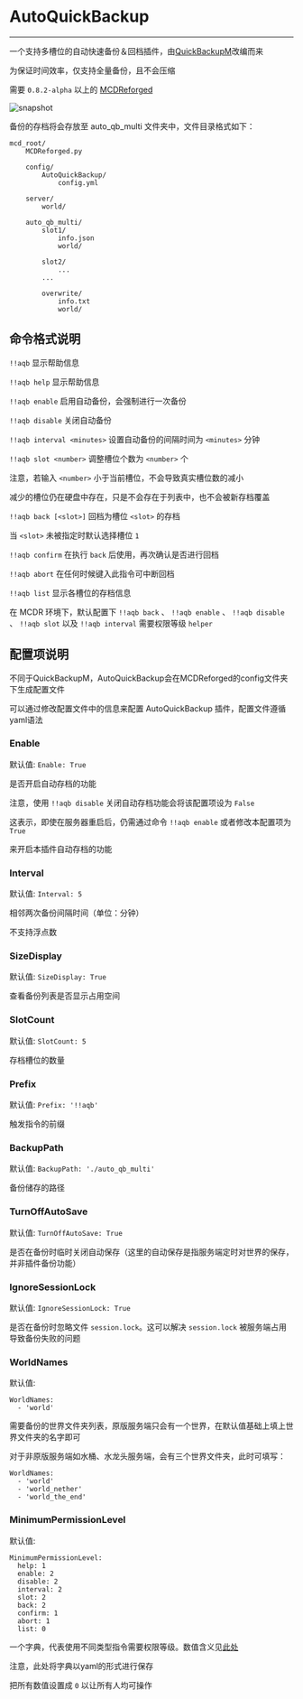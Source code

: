# AutoQuickBackup
---------

一个支持多槽位的自动快速备份＆回档插件，由[QuickBackupM](https://github.com/TISUnion/QuickBackupM)改编而来

为保证时间效率，仅支持全量备份，且不会压缩

需要 `0.8.2-alpha` 以上的 [MCDReforged](https://github.com/Fallen-Breath/MCDReforged)

![snapshot](https://raw.githubusercontent.com/XiaoHuiHui233/AutoQuickBackup/master/snapshot.png)

备份的存档将会存放至 auto_qb_multi 文件夹中，文件目录格式如下：
```
mcd_root/
    MCDReforged.py

    config/
        AutoQuickBackup/
            config.yml
    
    server/
        world/
        
    auto_qb_multi/
        slot1/
            info.json
            world/
            
        slot2/
            ...
        ...
        
        overwrite/
            info.txt
            world/
```

## 命令格式说明

`!!aqb` 显示帮助信息

`!!aqb help` 显示帮助信息

`!!aqb enable` 启用自动备份，会强制进行一次备份

`!!aqb disable` 关闭自动备份

`!!aqb interval <minutes>` 设置自动备份的间隔时间为 `<minutes>` 分钟

`!!aqb slot <number>` 调整槽位个数为 `<number>` 个

注意，若输入 `<number>` 小于当前槽位，不会导致真实槽位数的减小

减少的槽位仍在硬盘中存在，只是不会存在于列表中，也不会被新存档覆盖

`!!aqb back [<slot>]` 回档为槽位 `<slot>` 的存档

当 `<slot>` 未被指定时默认选择槽位 `1`

`!!aqb confirm` 在执行 `back` 后使用，再次确认是否进行回档

`!!aqb abort` 在任何时候键入此指令可中断回档

`!!aqb list` 显示各槽位的存档信息

在 MCDR 环境下，默认配置下 `!!aqb back` 、 `!!aqb enable` 、 `!!aqb disable` 、 `!!aqb slot` 以及 `!!aqb interval` 需要权限等级 `helper`

## 配置项说明

不同于QuickBackupM，AutoQuickBackup会在MCDReforged的config文件夹下生成配置文件

可以通过修改配置文件中的信息来配置 AutoQuickBackup 插件，配置文件遵循yaml语法

### Enable

默认值: `Enable: True`

是否开启自动存档的功能

注意，使用 `!!aqb disable` 关闭自动存档功能会将该配置项设为 `False`

这表示，即使在服务器重启后，仍需通过命令 `!!aqb enable` 或者修改本配置项为 `True`

来开启本插件自动存档的功能

### Interval

默认值: `Interval: 5`

相邻两次备份间隔时间（单位：分钟）

不支持浮点数

### SizeDisplay

默认值: `SizeDisplay: True`

查看备份列表是否显示占用空间

### SlotCount

默认值: `SlotCount: 5`

存档槽位的数量

### Prefix

默认值: `Prefix: '!!aqb'`

触发指令的前缀

### BackupPath

默认值: `BackupPath: './auto_qb_multi'`

备份储存的路径

### TurnOffAutoSave

默认值: `TurnOffAutoSave: True`

是否在备份时临时关闭自动保存（这里的自动保存是指服务端定时对世界的保存，并非插件备份功能）

### IgnoreSessionLock

默认值: `IgnoreSessionLock: True`

是否在备份时忽略文件 `session.lock`。这可以解决 `session.lock` 被服务端占用导致备份失败的问题

### WorldNames

默认值:

```
WorldNames:
  - 'world'
```

需要备份的世界文件夹列表，原版服务端只会有一个世界，在默认值基础上填上世界文件夹的名字即可

对于非原版服务端如水桶、水龙头服务端，会有三个世界文件夹，此时可填写：
```
WorldNames:
  - 'world'
  - 'world_nether'
  - 'world_the_end'
```

### MinimumPermissionLevel

默认值:

```
MinimumPermissionLevel:
  help: 1
  enable: 2
  disable: 2
  interval: 2
  slot: 2
  back: 2
  confirm: 1
  abort: 1
  list: 0
```

一个字典，代表使用不同类型指令需要权限等级。数值含义见[此处](https://github.com/Fallen-Breath/MCDReforged/blob/master/doc/readme_cn.md#权限)

注意，此处将字典以yaml的形式进行保存

把所有数值设置成 `0` 以让所有人均可操作
